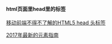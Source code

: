 #### html页面里head里的标签

[移动前端不得不了解的HTML5 head 头标签](http://www.css88.com/archives/6410)

[2017年最新的元素指南](http://www.css88.com/archives/8052)

